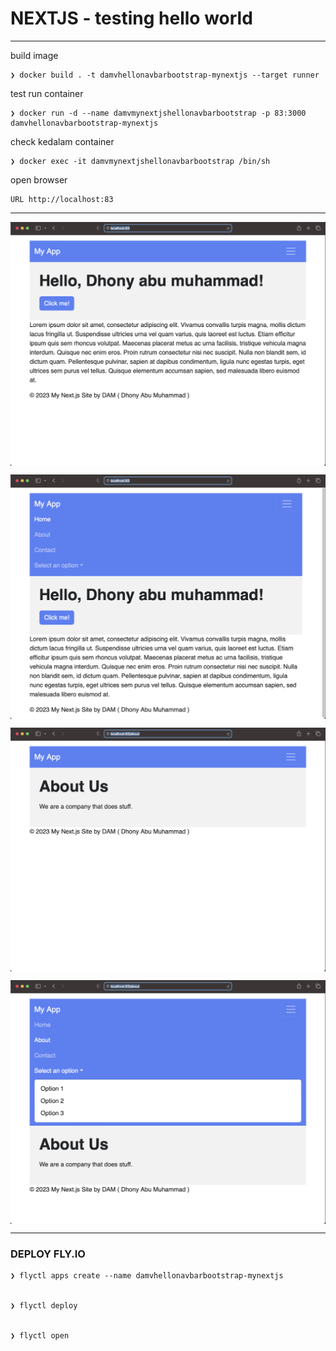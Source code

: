 # NEXTJS - testing hello world
---

build image

	❯ docker build . -t damvhellonavbarbootstrap-mynextjs --target runner


test run container

	❯ docker run -d --name damvmynextjshellonavbarbootstrap -p 83:3000 damvhellonavbarbootstrap-mynextjs


check kedalam container

	❯ docker exec -it damvmynextjshellonavbarbootstrap /bin/sh


open browser

	URL http://localhost:83

---

<p align="center">
    <img src="./gambar-petunjuk/ss_001.png" alt="001" style="display: block; margin: 0 auto;">
</p>

<p align="center">
    <img src="./gambar-petunjuk/ss_002.png" alt="002" style="display: block; margin: 0 auto;">
</p>

<p align="center">
    <img src="./gambar-petunjuk/ss_003.png" alt="003" style="display: block; margin: 0 auto;">
</p>

<p align="center">
    <img src="./gambar-petunjuk/ss_004.png" alt="004" style="display: block; margin: 0 auto;">
</p>


---

### DEPLOY FLY.IO

	❯ flyctl apps create --name damvhellonavbarbootstrap-mynextjs
	
	
	❯ flyctl deploy
	
	
	❯ flyctl open
